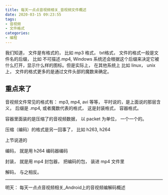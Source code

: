 ```yaml
---
title: 每天一点点音视频相关_音视频文件概述
date: 2020-03-15 09:23:55
tags:
- 音视频
- 文件格式
categories:
- 编程
---
```


我们知道， 文件是有格式的， 比如 mp3 格式， txt格式， 文件的格式一般是文件名的后缀， 比如 不可描述.mp4, Windows 系统还会根据这个后缀来决定它被什么打开，显示什么样的图标。但是实际上， 在其他系统上 比如 linux， unix上， 文件的格式更多的是通过文件头部的魔数来确定。

## 重点来了

音视频文件常见的格式有： mp3, mp4, avi 等等， 平时说的，是上面说的那层含义， 后缀是 .mp4, 或者魔数代表的格式， 这是封装格式， 容器格式。

容器里面装的是压缩了的音视频数据， 以 packet 为单位， 一个一个的。

压缩（编码）的格式是另一回事了， 比如 h263, h264

上节说道的

编码， 就是用 h264 编码器编码

封装， 就是用 mp4 封包器， 把编码的包， 装进 mp4 文件里

解码， 与之相反。

---

明天： 每天一点点音视频相关_Android上的音视频编解码概述


